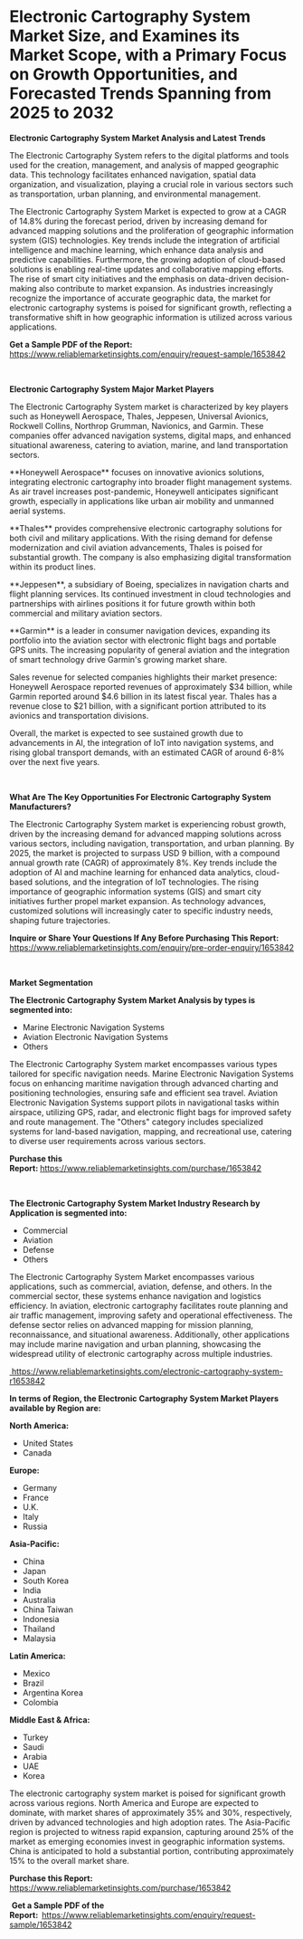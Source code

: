 <p><h1>Electronic Cartography System Market Size, and Examines its Market Scope, with a Primary Focus on Growth Opportunities, and Forecasted Trends Spanning from 2025 to 2032</h1></p><p><strong>Electronic Cartography System Market Analysis and Latest Trends</strong></p>
<p><p>The Electronic Cartography System refers to the digital platforms and tools used for the creation, management, and analysis of mapped geographic data. This technology facilitates enhanced navigation, spatial data organization, and visualization, playing a crucial role in various sectors such as transportation, urban planning, and environmental management.</p><p>The Electronic Cartography System Market is expected to grow at a CAGR of 14.8% during the forecast period, driven by increasing demand for advanced mapping solutions and the proliferation of geographic information system (GIS) technologies. Key trends include the integration of artificial intelligence and machine learning, which enhance data analysis and predictive capabilities. Furthermore, the growing adoption of cloud-based solutions is enabling real-time updates and collaborative mapping efforts. The rise of smart city initiatives and the emphasis on data-driven decision-making also contribute to market expansion. As industries increasingly recognize the importance of accurate geographic data, the market for electronic cartography systems is poised for significant growth, reflecting a transformative shift in how geographic information is utilized across various applications.</p></p>
<p><strong>Get a Sample PDF of the Report:&nbsp;</strong> <a href="https://www.reliablemarketinsights.com/enquiry/request-sample/1653842?utm_campaign=3356&utm_medium=2&utm_source=Github&utm_content=ia&utm_term=18042025&utm_id=electronic-cartography-system">https://www.reliablemarketinsights.com/enquiry/request-sample/1653842</a></p>
<p>&nbsp;</p>
<p><strong>Electronic Cartography System Major Market Players</strong></p>
<p><p>The Electronic Cartography System market is characterized by key players such as Honeywell Aerospace, Thales, Jeppesen, Universal Avionics, Rockwell Collins, Northrop Grumman, Navionics, and Garmin. These companies offer advanced navigation systems, digital maps, and enhanced situational awareness, catering to aviation, marine, and land transportation sectors.</p><p>**Honeywell Aerospace** focuses on innovative avionics solutions, integrating electronic cartography into broader flight management systems. As air travel increases post-pandemic, Honeywell anticipates significant growth, especially in applications like urban air mobility and unmanned aerial systems.</p><p>**Thales** provides comprehensive electronic cartography solutions for both civil and military applications. With the rising demand for defense modernization and civil aviation advancements, Thales is poised for substantial growth. The company is also emphasizing digital transformation within its product lines.</p><p>**Jeppesen**, a subsidiary of Boeing, specializes in navigation charts and flight planning services. Its continued investment in cloud technologies and partnerships with airlines positions it for future growth within both commercial and military aviation sectors.</p><p>**Garmin** is a leader in consumer navigation devices, expanding its portfolio into the aviation sector with electronic flight bags and portable GPS units. The increasing popularity of general aviation and the integration of smart technology drive Garmin's growing market share.</p><p>Sales revenue for selected companies highlights their market presence: Honeywell Aerospace reported revenues of approximately $34 billion, while Garmin reported around $4.6 billion in its latest fiscal year. Thales has a revenue close to $21 billion, with a significant portion attributed to its avionics and transportation divisions.</p><p>Overall, the market is expected to see sustained growth due to advancements in AI, the integration of IoT into navigation systems, and rising global transport demands, with an estimated CAGR of around 6-8% over the next five years.</p></p>
<p>&nbsp;</p>
<p><strong>What Are The Key Opportunities For Electronic Cartography System Manufacturers?</strong></p>
<p><p>The Electronic Cartography System market is experiencing robust growth, driven by the increasing demand for advanced mapping solutions across various sectors, including navigation, transportation, and urban planning. By 2025, the market is projected to surpass USD 9 billion, with a compound annual growth rate (CAGR) of approximately 8%. Key trends include the adoption of AI and machine learning for enhanced data analytics, cloud-based solutions, and the integration of IoT technologies. The rising importance of geographic information systems (GIS) and smart city initiatives further propel market expansion. As technology advances, customized solutions will increasingly cater to specific industry needs, shaping future trajectories.</p></p>
<p><strong>Inquire or Share Your Questions If Any Before Purchasing This Report:</strong> <a href="https://www.reliablemarketinsights.com/enquiry/pre-order-enquiry/1653842?utm_campaign=3356&utm_medium=2&utm_source=Github&utm_content=ia&utm_term=18042025&utm_id=electronic-cartography-system">https://www.reliablemarketinsights.com/enquiry/pre-order-enquiry/1653842</a></p>
<p>&nbsp;</p>
<p><strong>Market Segmentation</strong></p>
<p><strong>The Electronic Cartography System Market Analysis by types is segmented into:</strong></p>
<p><ul><li>Marine Electronic Navigation Systems</li><li>Aviation Electronic Navigation Systems</li><li>Others</li></ul></p>
<p><p>The Electronic Cartography System market encompasses various types tailored for specific navigation needs. Marine Electronic Navigation Systems focus on enhancing maritime navigation through advanced charting and positioning technologies, ensuring safe and efficient sea travel. Aviation Electronic Navigation Systems support pilots in navigational tasks within airspace, utilizing GPS, radar, and electronic flight bags for improved safety and route management. The "Others" category includes specialized systems for land-based navigation, mapping, and recreational use, catering to diverse user requirements across various sectors.</p></p>
<p><strong>Purchase this Report:&nbsp;</strong><a href="https://www.reliablemarketinsights.com/purchase/1653842?utm_campaign=3356&utm_medium=2&utm_source=Github&utm_content=ia&utm_term=18042025&utm_id=electronic-cartography-system">https://www.reliablemarketinsights.com/purchase/1653842</a></p>
<p>&nbsp;</p>
<p><strong>The Electronic Cartography System Market Industry Research by Application is segmented into:</strong></p>
<p><ul><li>Commercial</li><li>Aviation</li><li>Defense</li><li>Others</li></ul></p>
<p><p>The Electronic Cartography System Market encompasses various applications, such as commercial, aviation, defense, and others. In the commercial sector, these systems enhance navigation and logistics efficiency. In aviation, electronic cartography facilitates route planning and air traffic management, improving safety and operational effectiveness. The defense sector relies on advanced mapping for mission planning, reconnaissance, and situational awareness. Additionally, other applications may include marine navigation and urban planning, showcasing the widespread utility of electronic cartography across multiple industries.</p></p>
<p><a href="https://www.reliablemarketinsights.com/electronic-cartography-system-r1653842?utm_campaign=3356&utm_medium=2&utm_source=Github&utm_content=ia&utm_term=18042025&utm_id=electronic-cartography-system">&nbsp;https://www.reliablemarketinsights.com/electronic-cartography-system-r1653842</a></p>
<p><strong>In terms of Region, the Electronic Cartography System Market Players available by Region are:</strong></p>
<p>
    <p> <strong> North America: </strong>
        <ul>
            <li>United States</li>
            <li>Canada</li>
        </ul>
        </p> 
    <p> <strong> Europe: </strong>
        <ul>
            <li>Germany</li>
            <li>France</li>
            <li>U.K.</li>
            <li>Italy</li>
            <li>Russia</li>
        </ul>
        </p> 
    <p> <strong> Asia-Pacific: </strong>
        <ul>
            <li>China</li>
            <li>Japan</li>
            <li>South Korea</li>
            <li>India</li>
            <li>Australia</li>
            <li>China Taiwan</li>
            <li>Indonesia</li>
            <li>Thailand</li>
            <li>Malaysia</li>
        </ul>
        </p> 
    <p> <strong> Latin America: </strong>
        <ul>
            <li>Mexico</li>
            <li>Brazil</li>
            <li>Argentina Korea</li>
            <li>Colombia</li>
        </ul>
        </p> 
    <p> <strong> Middle East & Africa: </strong>
        <ul>
            <li>Turkey</li>
            <li>Saudi</li>
            <li>Arabia</li>
            <li>UAE</li>
            <li>Korea</li>
        </ul>
    </p>
    </p>
<p><p>The electronic cartography system market is poised for significant growth across various regions. North America and Europe are expected to dominate, with market shares of approximately 35% and 30%, respectively, driven by advanced technologies and high adoption rates. The Asia-Pacific region is projected to witness rapid expansion, capturing around 25% of the market as emerging economies invest in geographic information systems. China is anticipated to hold a substantial portion, contributing approximately 15% to the overall market share.</p></p>
<p><strong>Purchase this Report: </strong><a href="https://www.reliablemarketinsights.com/purchase/1653842?utm_campaign=3356&utm_medium=2&utm_source=Github&utm_content=ia&utm_term=18042025&utm_id=electronic-cartography-system">https://www.reliablemarketinsights.com/purchase/1653842</a></p>
<p>&nbsp;<strong>Get a Sample PDF of the Report:&nbsp;&nbsp;</strong><a href="https://www.reliablemarketinsights.com/enquiry/request-sample/1653842?utm_campaign=3356&utm_medium=2&utm_source=Github&utm_content=ia&utm_term=18042025&utm_id=electronic-cartography-system">https://www.reliablemarketinsights.com/enquiry/request-sample/1653842</a></p>
<p><strong></strong></p>
<p><p></p><p></p><p></p></p>